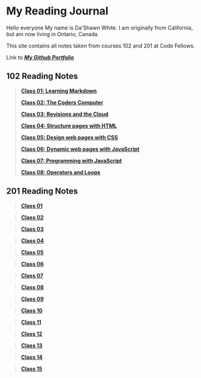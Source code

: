 # My Reading Journal
Hello everyone My name is Da'Shawn White. I am originally from California, but am now living in Ontario, Canada.

This site contains all notes taken from courses 102 and 201 at Code Fellows.

Link to [***My Github Portfolio***](https://github.com/dashawnwhite17)

## 102 Reading Notes

> [**Class 01: Learning Markdown**](https://github.com/dashawnwhite17/Reading-Notes/blob/main/Code-102/Class1.md)
> 
> [**Class 02: The Coders Computer**](https://github.com/dashawnwhite17/Reading-Notes/blob/main/Code-102/Class2.md)
> 
> [**Class 03: Revisions and the Cloud**](https://github.com/dashawnwhite17/Reading-Notes/blob/main/Code-102/Class3.md)
> 
> [**Class 04: Structure pages with HTML**](https://github.com/dashawnwhite17/Reading-Notes/blob/main/Code-102/Class4.md)
> 
> [**Class 05: Design web pages with CSS**](https://github.com/dashawnwhite17/Reading-Notes/blob/main/Code-102/Class5.md)
> 
> [**Class 06: Dynamic web pages with JavaScript**](https://github.com/dashawnwhite17/Reading-Notes/blob/main/Code-102/Class6.md)
> 
> [**Class 07: Programming with JavaScript**](https://github.com/dashawnwhite17/Reading-Notes/blob/main/Code-102/Class7.md)
> 
> [**Class 08: Operators and Loops**](https://github.com/dashawnwhite17/Reading-Notes/blob/main/Code-102/Class8.md)

## 201 Reading Notes

> [**Class 01**](https://github.com/dashawnwhite17/Reading-Notes/blob/main/Code%20201/Class1.md)

> [**Class 02**](https://github.com/dashawnwhite17/Reading-Notes/blob/main/Code%20201/Class2.md)

> [**Class 03**](https://github.com/dashawnwhite17/Reading-Notes/blob/main/Code%20201/Class3.md)

> [**Class 04**](https://github.com/dashawnwhite17/Reading-Notes/blob/main/Code%20201/Class4.md)

> [**Class 05**](https://github.com/dashawnwhite17/Reading-Notes/blob/main/Code%20201/Class5.md)

> [**Class 06**](https://github.com/dashawnwhite17/Reading-Notes/blob/main/Code%20201/Class6.md)

> [**Class 07**](https://github.com/dashawnwhite17/Reading-Notes/blob/main/Code%20201/Class7.md)

> [**Class 08**](https://github.com/dashawnwhite17/Reading-Notes/blob/main/Code%20201/Class8.md)

> [**Class 09**](https://github.com/dashawnwhite17/Reading-Notes/blob/main/Code%20201/Class9.md)

> [**Class 10**](https://github.com/dashawnwhite17/Reading-Notes/blob/main/Code%20201/Class10.md)

> [**Class 11**](https://github.com/dashawnwhite17/Reading-Notes/blob/main/Code%20201/Class11.md)

> [**Class 12**](https://github.com/dashawnwhite17/Reading-Notes/blob/main/Code%20201/Class12.md)

> [**Class 13**](https://github.com/dashawnwhite17/Reading-Notes/blob/main/Code%20201/Class13.md)

> [**Class 14**](https://github.com/dashawnwhite17/Reading-Notes/blob/main/Code%20201/Class14.md)

> [**Class 15**](https://github.com/dashawnwhite17/Reading-Notes/blob/main/Code%20201/Class15.md)
